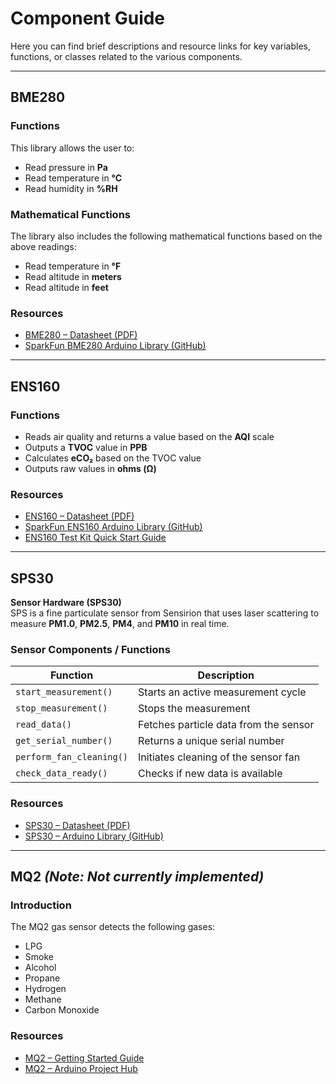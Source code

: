 # Component Guide

Here you can find brief descriptions and resource links for key variables, functions, or classes related to the various components.

---

## BME280

### Functions

This library allows the user to:

- Read pressure in **Pa**  
- Read temperature in **°C**  
- Read humidity in **%RH**

### Mathematical Functions

The library also includes the following mathematical functions based on the above readings:

- Read temperature in **°F**  
- Read altitude in **meters**  
- Read altitude in **feet**

### Resources

- [BME280 – Datasheet (PDF)](https://www.electrokit.com/upload/product/41020/41020823/BST-BME280_DS001-10.pdf)  
- [SparkFun BME280 Arduino Library (GitHub)](https://github.com/sparkfun/SparkFun_BME280_Arduino_Library)

---

## ENS160

### Functions

- Reads air quality and returns a value based on the **AQI** scale  
- Outputs a **TVOC** value in **PPB**  
- Calculates **eCO₂** based on the TVOC value  
- Outputs raw values in **ohms (Ω)**

### Resources

- [ENS160 – Datasheet (PDF)](https://github.com/sparkfun/SparkFun_Indoor_Air_Quality_Sensor-ENS160_Arduino_Library/blob/main/Documentation/SC-001224-DS-7-ENS160-Datasheet.pdf)  
- [SparkFun ENS160 Arduino Library (GitHub)](https://github.com/sparkfun/SparkFun_Environmental_Combo_Breakout_ENS160_BME280_QWIIC)  
- [ENS160 Test Kit Quick Start Guide](https://www.sciosense.com/wp-content/uploads/2023/12/ENS160-Dashboard-Quick-Start-Guide.pdf)

---

## SPS30

**Sensor Hardware (SPS30)**  
SPS is a fine particulate sensor from Sensirion that uses laser scattering to measure **PM1.0**, **PM2.5**, **PM4**, and **PM10** in real time.

### Sensor Components / Functions

| Function                 | Description                          |
|--------------------------|--------------------------------------|
| `start_measurement()`    | Starts an active measurement cycle   |
| `stop_measurement()`     | Stops the measurement                |
| `read_data()`            | Fetches particle data from the sensor |
| `get_serial_number()`    | Returns a unique serial number       |
| `perform_fan_cleaning()` | Initiates cleaning of the sensor fan |
| `check_data_ready()`     | Checks if new data is available      |

### Resources

- [SPS30 – Datasheet (PDF)](https://eu.mouser.com/datasheet/2/682/Sensirion_PM_Sensors_Datasheet_SPS30-3539491.pdf)  
- [SPS30 – Arduino Library (GitHub)](https://github.com/Sensirion/arduino-sps)

---

## MQ2 *(Note: Not currently implemented)*

### Introduction

The MQ2 gas sensor detects the following gases:
- LPG  
- Smoke  
- Alcohol  
- Propane  
- Hydrogen  
- Methane  
- Carbon Monoxide  

### Resources

- [MQ2 – Getting Started Guide](https://arduinogetstarted.com/tutorials/arduino-gas-sensor)  
- [MQ2 – Arduino Project Hub](https://projecthub.arduino.cc/m_karim02/arduino-and-mq2-gas-sensor-f3ae33)
